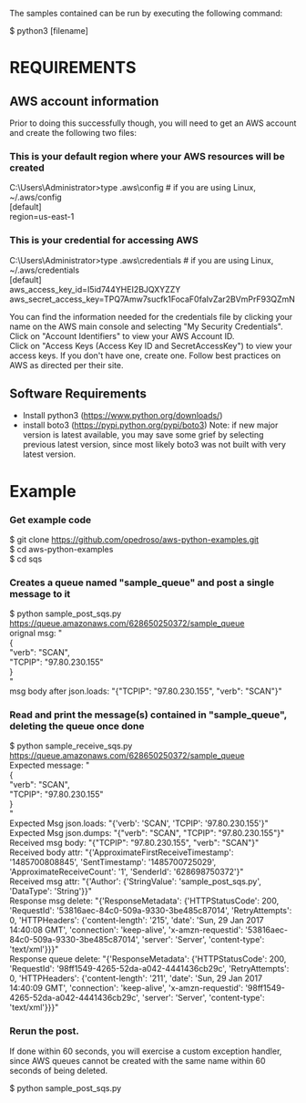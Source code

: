 The samples contained can be run by executing the following command:

$ python3 [filename]

# REQUIREMENTS

## AWS account information

Prior to doing this successfully though, you will need to get an AWS account and create the following two files:

### This is your default region where your AWS resources will be created

C:\Users\Administrator>type .aws\config   # if you are using Linux, ~/.aws/config</br>
[default]</br>
region=us-east-1</br>


### This is your credential for accessing AWS

C:\Users\Administrator>type .aws\credentials   # if you are using Linux, ~/.aws/credentials</br>
[default]</br>
aws_access_key_id=I5id744YHEI2BJQXYZZY</br>
aws_secret_access_key=TPQ7Amw7sucfk1FocaF0faIvZar2BVmPrF93QZmN</br>

You can find the information needed for the credentials file by clicking your name on the AWS main console and selecting "My Security Credentials".</br>
Click on "Account Identifiers" to view your AWS Account ID.</br>
Click on "Access Keys (Access Key ID and SecretAccessKey") to view your access keys. If you don't have one, create one. Follow best practices on AWS as directed per their site.</br>

## Software Requirements

- Install python3 (https://www.python.org/downloads/)
- install boto3   (https://pypi.python.org/pypi/boto3)
Note: if new major version is latest available, you may save some grief by selecting previous latest version, since most likely boto3 was not built with very latest version.

# Example

### Get example code

$ git clone https://github.com/opedroso/aws-python-examples.git</br>
$ cd aws-python-examples</br>
$ cd sqs</br>


### Creates a queue named "sample_queue" and post a single message to it


$ python sample_post_sqs.py<br>
https://queue.amazonaws.com/628650250372/sample_queue<br>
orignal msg:              "<br>
{<br>
    "verb": "SCAN",<br>
    "TCPIP": "97.80.230.155"<br>
}<br>
"<br>
msg body after json.loads: "{"TCPIP": "97.80.230.155", "verb": "SCAN"}"<br>

### Read and print the message(s) contained in "sample_queue", deleting the queue once done

$ python sample_receive_sqs.py<br>
https://queue.amazonaws.com/628650250372/sample_queue<br>
Expected message:        "<br>
{<br>
    "verb": "SCAN",<br>
    "TCPIP": "97.80.230.155"<br>
}<br>
"<br>
Expected Msg json.loads: "{'verb': 'SCAN', 'TCPIP': '97.80.230.155'}"<br>
Expected Msg json.dumps: "{"verb": "SCAN", "TCPIP": "97.80.230.155"}"<br>
Received msg body:       "{"TCPIP": "97.80.230.155", "verb": "SCAN"}"<br>
Received body attr:      "{'ApproximateFirstReceiveTimestamp': '1485700808845', 'SentTimestamp': '1485700725029', 'ApproximateReceiveCount': '1', 'SenderId': '628698750372'}"<br>
Received msg attr:       "{'Author': {'StringValue': 'sample_post_sqs.py', 'DataType': 'String'}}"<br>
Response msg delete:     "{'ResponseMetadata': {'HTTPStatusCode': 200, 'RequestId': '53816aec-84c0-509a-9330-3be485c87014', 'RetryAttempts': 0, 'HTTPHeaders': {'content-length': '215', 'date': 'Sun, 29 Jan 2017 14:40:08 GMT', 'connection': 'keep-alive', 'x-amzn-requestid': '53816aec-84c0-509a-9330-3be485c87014', 'server': 'Server', 'content-type': 'text/xml'}}}"<br>
Response queue delete:   "{'ResponseMetadata': {'HTTPStatusCode': 200, 'RequestId': '98ff1549-4265-52da-a042-4441436cb29c', 'RetryAttempts': 0, 'HTTPHeaders': {'content-length': '211', 'date': 'Sun, 29 Jan 2017 14:40:09 GMT', 'connection': 'keep-alive', 'x-amzn-requestid': '98ff1549-4265-52da-a042-4441436cb29c', 'server': 'Server', 'content-type': 'text/xml'}}}"<br>

### Rerun the post.

If done within 60 seconds, you will exercise a custom exception handler, since AWS queues cannot be created with the same name within 60 seconds of being deleted.

$ python sample_post_sqs.py


